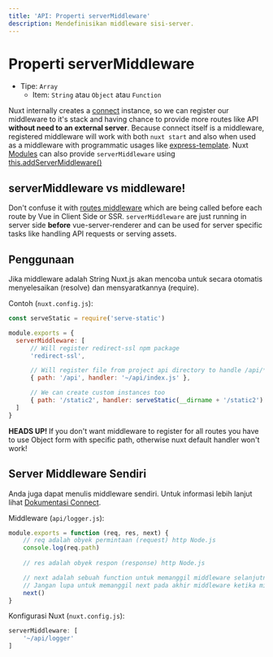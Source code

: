 ```yaml
---
title: 'API: Properti serverMiddleware'
description: Mendefinisikan middleware sisi-server.
---
```


# Properti serverMiddleware

- Tipe: `Array`
    - Item: `String` atau `Object` atau `Function`

Nuxt internally creates a [connect](https://github.com/senchalabs/connect) instance,
so we can register our middleware to it's stack and having chance
to provide more routes like API **without need to an external server**.
Because connect itself is a middleware, registered middleware will work with both `nuxt start`
and also when used as a middleware with programmatic usages like [express-template](https://github.com/nuxt-community/express-template).
Nuxt [Modules](/guide/modules) can also provide `serverMiddleware`
using [this.addServerMiddleware()](/api/internals-module-container#addservermiddleware-middleware-)

## serverMiddleware vs middleware!

Don't confuse it with [routes middleware](/guide/routing#middleware) which are being called before each route by Vue in Client Side or SSR.
`serverMiddleware` are just running in server side **before** vue-server-renderer and can be used for server specific tasks
like handling API requests or serving assets.

## Penggunaan

Jika middleware adalah String Nuxt.js akan mencoba untuk secara otomatis menyelesaikan (resolve) dan mensyaratkannya (require).

Contoh (`nuxt.config.js`):

```js
const serveStatic = require('serve-static')

module.exports = {
  serverMiddleware: [
      // Will register redirect-ssl npm package
      'redirect-ssl',

      // Will register file from project api directory to handle /api/* requires
      { path: '/api', handler: '~/api/index.js' },

      // We can create custom instances too
      { path: '/static2', handler: serveStatic(__dirname + '/static2') }
  ]
}
```

<p class="Alert Alert--danger">
    <b>HEADS UP! </b>
    If you don't want middleware to register for all routes you have to use Object form with specific path,
    otherwise nuxt default handler won't work!
</p>

## Server Middleware Sendiri

Anda juga dapat menulis middleware sendiri. Untuk informasi lebih lanjut lihat [Dokumentasi Connect](https://github.com/senchalabs/connect#appusefn).

Middleware (`api/logger.js`):

```js
module.exports = function (req, res, next) {
    // req adalah obyek permintaan (request) http Node.js
    console.log(req.path)
    
    // res adalah obyek respon (response) http Node.js

    // next adalah sebuah function untuk memanggil middleware selanjutnya
    // Jangan lupa untuk memanggil next pada akhir middleware ketika middleware anda bukan sebuah titik pemberhentian (endpoint)!
    next()
}
```

Konfigurasi Nuxt (`nuxt.config.js`):

```js
serverMiddleware: [
    '~/api/logger'
]
```
